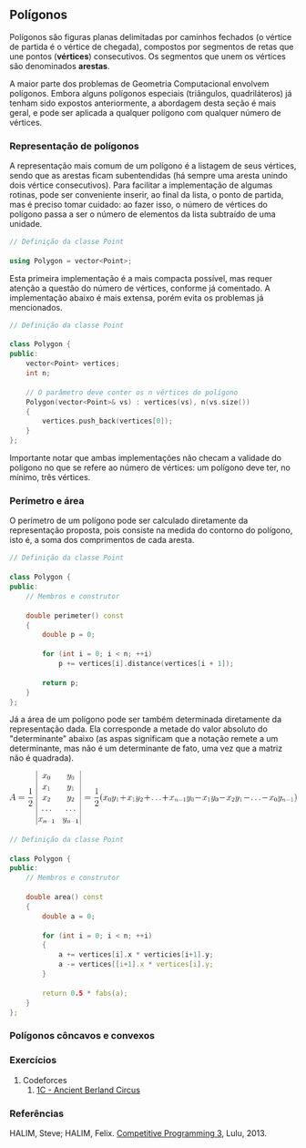 Polígonos
---------

Polígonos são figuras planas delimitadas por caminhos fechados (o vértice de
partida é o vértice de chegada), compostos por segmentos de retas que une
pontos (**vértices**) consecutivos. Os segmentos que unem os vértices são 
denominados **arestas**.

A maior parte dos problemas de Geometria Computacional envolvem polígonos. 
Embora alguns polígonos especiais (triângulos, quadriláteros) já tenham sido
expostos anteriormente, a abordagem desta seção é mais geral, e pode ser 
aplicada a qualquer polígono com qualquer número de vértices.

### Representação de polígonos

A representação mais comum de um polígono é a listagem de seus vértices, sendo
que as arestas ficam subentendidas (há sempre uma aresta unindo dois vértice
consecutivos). Para facilitar a implementação de algumas rotinas, pode ser
conveniente inserir, ao final da lista, o ponto de partida, mas é preciso
tomar cuidado: ao fazer isso, o número de vértices do polígono passa a ser
o número de elementos da lista subtraído de uma unidade.
```C++
// Definição da classe Point

using Polygon = vector<Point>;
```

Esta primeira implementação é a mais compacta possível, mas requer atenção
a questão do número de vértices, conforme já comentado. A implementação abaixo
é mais extensa, porém evita os problemas já mencionados.
```C++
// Definição da classe Point

class Polygon {
public:
    vector<Point> vertices;
    int n;

    // O parâmetro deve conter os n vértices do polígono
    Polygon(vector<Point>& vs) : vertices(vs), n(vs.size())
    {
        vertices.push_back(vertices[0]);
    }
};
```

Importante notar que ambas implementações não checam a validade do polígono
no que se refere ao número de vértices: um polígono deve ter, no mínimo,
três vértices.

### Perímetro e área

O perímetro de um polígono pode ser calculado diretamente da representação 
proposta, pois consiste na medida do contorno do polígono, isto é, a soma dos
comprimentos de cada aresta.
```C++
// Definição da classe Point

class Polygon {
public:
    // Membros e construtor

    double perimeter() const 
    {
        double p = 0;

        for (int i = 0; i < n; ++i)
            p += vertices[i].distance(vertices[i + 1]);

        return p;
    }
};
```
Já a área de um polígono pode ser também determinada diretamente da 
representação dada. Ela corresponde a metade do valor absoluto do 
"determinante" abaixo (as 
aspas significam que a notação remete a um determinante, mas não é um 
determinante de fato, uma vez que a matriz não é quadrada). 

![Área de um polígono](area.png)

```C++
// Definição da classe Point

class Polygon {
public:
    // Membros e construtor

    double area() const 
    {
        double a = 0;

        for (int i = 0; i < n; ++i)
        {
            a += vertices[i].x * verticies[i+1].y;
            a -= vertices[[i+1].x * vertices[i].y;
        }

        return 0.5 * fabs(a);
    }
};
```     

### Polígonos côncavos e convexos

### Exercícios

<!--- 1C - Área do polígono regular inscrito --->
1. Codeforces
    1. [1C - Ancient Berland Circus](http://codeforces.com/problemset/problem/1/C)
 
### Referências

HALIM, Steve; HALIM, Felix. [Competitive Programming 3](http://cpbook.net/), Lulu, 2013.
